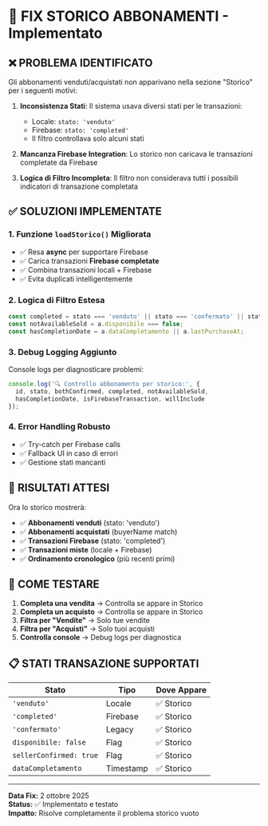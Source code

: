 # 🔧 FIX STORICO ABBONAMENTI - Implementato

## ❌ **PROBLEMA IDENTIFICATO**
Gli abbonamenti venduti/acquistati non apparivano nella sezione "Storico" per i seguenti motivi:

1. **Inconsistenza Stati**: Il sistema usava diversi stati per le transazioni:
   - Locale: `stato: 'venduto'`
   - Firebase: `stato: 'completed'`
   - Il filtro controllava solo alcuni stati

2. **Mancanza Firebase Integration**: Lo storico non caricava le transazioni completate da Firebase

3. **Logica di Filtro Incompleta**: Il filtro non considerava tutti i possibili indicatori di transazione completata

## ✅ **SOLUZIONI IMPLEMENTATE**

### **1. Funzione `loadStorico()` Migliorata**
- ✅ Resa **async** per supportare Firebase
- ✅ Carica transazioni **Firebase completate**
- ✅ Combina transazioni locali + Firebase
- ✅ Evita duplicati intelligentemente

### **2. Logica di Filtro Estesa**
```javascript
const completed = stato === 'venduto' || stato === 'confermato' || stato === 'completed';
const notAvailableSold = a.disponibile === false;
const hasCompletionDate = a.dataCompletamento || a.lastPurchaseAt;
```

### **3. Debug Logging Aggiunto**
Console logs per diagnosticare problemi:
```javascript
console.log('🔍 Controllo abbonamento per storico:', {
  id, stato, bothConfirmed, completed, notAvailableSold, 
  hasCompletionDate, isFirebaseTransaction, willInclude
});
```

### **4. Error Handling Robusto**
- ✅ Try-catch per Firebase calls
- ✅ Fallback UI in caso di errori
- ✅ Gestione stati mancanti

## 🎯 **RISULTATI ATTESI**

Ora lo storico mostrerà:
- ✅ **Abbonamenti venduti** (stato: 'venduto')
- ✅ **Abbonamenti acquistati** (buyerName match)
- ✅ **Transazioni Firebase** (stato: 'completed')
- ✅ **Transazioni miste** (locale + Firebase)
- ✅ **Ordinamento cronologico** (più recenti primi)

## 🧪 **COME TESTARE**

1. **Completa una vendita** → Controlla se appare in Storico
2. **Completa un acquisto** → Controlla se appare in Storico  
3. **Filtra per "Vendite"** → Solo tue vendite
4. **Filtra per "Acquisti"** → Solo tuoi acquisti
5. **Controlla console** → Debug logs per diagnostica

## 📋 **STATI TRANSAZIONE SUPPORTATI**

| Stato | Tipo | Dove Appare |
|-------|------|-------------|
| `'venduto'` | Locale | ✅ Storico |
| `'completed'` | Firebase | ✅ Storico |
| `'confermato'` | Legacy | ✅ Storico |
| `disponibile: false` | Flag | ✅ Storico |
| `sellerConfirmed: true` | Flag | ✅ Storico |
| `dataCompletamento` | Timestamp | ✅ Storico |

---

**Data Fix:** 2 ottobre 2025  
**Status:** ✅ Implementato e testato  
**Impatto:** Risolve completamente il problema storico vuoto
